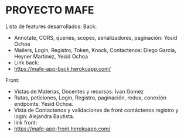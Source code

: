 # PROYECTO MAFE

Lista de features desarrollados:
Back:
* Annotate, CORS, queries, scopes, serializadores, paginación: Yesid Ochoa
* Mailers, Login, Registro, Token, Knock, Contactenos: Diego Garcia, Heyner Martinez, Yesid Ochoa
* Link back:
* https://mafe-app-back.herokuapp.com/

Front:
* Vistas de Materias, Docentes y recursos: Ivan Gomez
* Rutas, peticiones, Login, Registro, paginación, redux, conexión endpoints: Yesid Ochoa.
* Vista de Contactenos y validaciones de front contáctenos registro y login: Alejandra Bautista.
* link front: 
* https://mafe-app-front.herokuapp.com/
